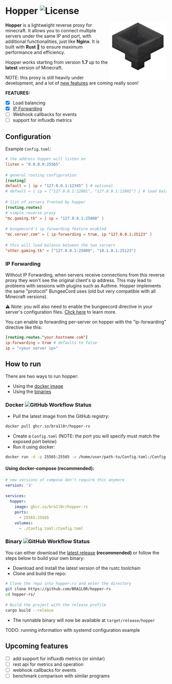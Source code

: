 # Hopper ![License](https://img.shields.io/github/license/BRA1L0R/hopper-rs?style=flat-square)

<img src="./.github/hopper.webp" align="right" width="180">

**Hopper** is a lightweight reverse proxy for minecraft. It allows you to connect multiple servers under the same IP and port, with additional functionalities, just like **Nginx**. It is built with **Rust 🦀** to ensure maximum performance and efficiency.

Hopper works starting from version **1.7** up to the **latest** version of Minecraft.

NOTE: this proxy is still heavily under development, and a lot of [new features](#upcoming-features) are coming really soon!

**FEATURES:**
- [x] Load balancing
- [x] [IP Forwarding](#ip-forwarding)
- [ ] Webhook callbacks for events
- [ ] support for influxdb metrics

## Configuration

Example `Config.toml`:

```toml
# the address hopper will listen on
listen = "0.0.0.0:25565"

# general routing configuration
[routing]
default = { ip = "127.0.0.1:12345" } # optional
# default = { ip = ["127.0.0.1:12001", "127.0.0.1:12002"] } # load balanced

# list of servers fronted by hopper
[routing.routes]
# simple reverse proxy
"mc.gaming.tk" = { ip = "127.0.0.1:25008" }

# bungeecord's ip forwarding feature enabled
"mc.server.com" = { ip-forwarding = true, ip "127.0.0.1:25123" }

# this will load balance between the two servers
"other.gaming.tk" = ["127.0.0.1:25009", "10.1.0.1:25123"]
```

### IP Forwarding

Without IP Forwarding, when servers receive connections from this reverse proxy they won't see the original client's ip address. This may lead to problems with sessions with plugins such as Authme. Hopper implements the same "protocol" BungeeCord uses (old but very compatible with all Minecraft versions).

⚠️ Note: you will also need to enable the bungeecord directive in your server's configuration files. [Click here](https://shockbyte.com/billing/knowledgebase/38/IP-Forwarding-in-BungeeCord.html) to learn more.

You can enable ip forwarding per-server on hopper with the "ip-forwarding" directive like this:
```toml
[routing.routes."your.hostname.com"]
ip-forwarding = true # defaults to false
ip = "<your server ip>"
```

## How to run

There are two ways to run hopper:
- Using the [docker image](#docker-)
- Using the [binaries](#binary-)

### Docker ![GitHub Workflow Status](https://img.shields.io/github/workflow/status/bra1l0r/hopper-rs/Docker%20build%20and%20registry%20push?label=Container%20Build&style=flat-square)

- Pull the latest image from the GitHub registry:
```sh
docker pull ghcr.io/bra1l0r/hopper-rs
```

- Create a `Config.toml` (NOTE: the port you will specify must match the exposed port below)
- Run it using docker:
```sh
docker run -d -p 25565:25565 -v /home/user/path-to/Config.toml:/Config.toml ghcr.io/bra1l0r/hopper-rs
```

#### Using docker-compose **(recommended)**:
```yaml
# new versions of compose don't require this anymore
version: '3'

services:
  hopper:
    image: ghcr.io/bra1l0r/hopper-rs
    ports:
      - 25565:25565
    volumes:
      - ./Config.toml:/Config.toml
```

### Binary ![GitHub Workflow Status](https://img.shields.io/github/workflow/status/bra1l0r/hopper-rs/Build%20and%20release%20on%20github?label=Artifact%20Release&style=flat-square)

You can either download the [latest release](https://github.com/BRA1L0R/hopper-rs/releases) **(recommended)** or follow the steps below to build your own binary:

- Download and install the latest version of the rustc toolchain
- Clone and build the repo:
```sh
# Clone the repo into hopper-rs and enter the directory
git clone https://github.com/BRA1L0R/hopper-rs
cd hopper-rs/

# Build the project with the release profile
cargo build --release
``` 
- The runnable binary will now be available at `target/release/hopper`

TODO: running information with systemd configuration example

## Upcoming features

- [ ] add support for influxdb metrics (or similar)
- [ ] rest api for metrics and operation
- [ ] webhook callbacks for events
- [ ] benchmark comparison with similar programs
